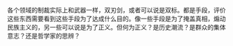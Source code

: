 各个领域的制裁实际上和武器一样，双刃剑，或者可以说是双标。都是手段，评价这些东西需要看到这些手段为了达成什么目的。像一些手段是为了掩盖真相，煽动民族主义的，另一些可以说是为了正义。但何为正义？是历史潮流？是群众的集体意志？还是哲学家的思辨？